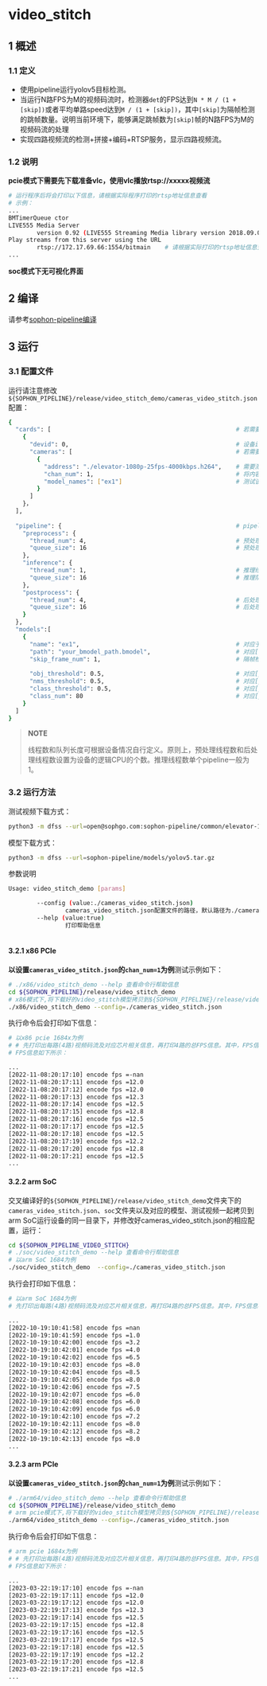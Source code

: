 # video_stitch

## 1 概述

### 1.1 定义

- 使用pipeline运行yolov5目标检测。
- 当运行N路FPS为M的视频码流时，检测器`det`的FPS达到`N * M / (1 + [skip])`或者平均单路speed达到`M / (1 + [skip])`，其中`[skip]`为隔帧检测的跳帧数量。说明当前环境下，能够满足跳帧数为`[skip]`帧的N路FPS为M的视频码流的处理
- 实现四路视频流的检测+拼接+编码+RTSP服务，显示四路视频流。

### 1.2 说明

**pcie模式下需要先下载准备vlc，使用vlc播放rtsp://xxxxx视频流** 

```bash
# 运行程序后将会打印以下信息，请根据实际程序打印的rtsp地址信息查看
# 示例：
...
BMTimerQueue ctor
LIVE555 Media Server
        version 0.92 (LIVE555 Streaming Media library version 2018.09.05).
Play streams from this server using the URL
        rtsp://172.17.69.66:1554/bitmain	# 请根据实际打印的rtsp地址信息查看
...
```

**soc模式下无可视化界面**

## 2 编译

请参考[sophon-pipeline编译](../../README.md#23-编译指令)

## 3 运行

### 3.1 配置文件

运行请注意修改`${SOPHON_PIPELINE}/release/video_stitch_demo/cameras_video_stitch.json`配置：

```bash
{
  "cards": [                      								# 若需要配置多个device，可以在cards下添加多组devid和cameras信息
    {
      "devid": 0,                  		 						# 设备id
      "cameras": [                    							# 若需要配置多个视频码流，可以在cameras下添加多组address和chan_num信息。若配置了多个address或多个cards，总的视频码流路数为所有的[chan_num]数量之和,必须小于等于4。当设置的视频路数不够4路时，2路时内部会各复制两路，3路时将第一路复制两路，其余做检测拼接。
        {
          "address": "./elevator-1080p-25fps-4000kbps.h264", 	# 需要测试视频码流的地址，如果是本地文件，只支持h264/h265格式
          "chan_num": 1,                						# 将内容为上述[address]的视频码流配置[chan_num]数量的路数。默认设置为1，会接入1路的内容为上述[address]的视频码流。
          "model_names": ["ex1"]            					# 测试该[address]视频码流的模型名称，需要和[models]参数内用户自定义的模型名称[name]一致，表示使用该模型
        }
      ]
    }，
  ],
  
  "pipeline": {                     							# pipeline中的线程数和队列长度
    "preprocess": {
      "thread_num": 4,                  						# 预处理线程数
      "queue_size": 16                  						# 预处理队列最大长度
    },
    "inference": {
      "thread_num": 1,                  						# 推理线程数
      "queue_size": 16                  						# 推理队列最大长度
    },
    "postprocess": {
      "thread_num": 4,                  						# 后处理线程数
      "queue_size": 16                  						# 后处理队列最大长度
    }
  },
  "models":[
    {
      "name": "ex1",                  							# 对应于[path]的模型用户自定义的名称,需要和[path]参数内的模型自定义名称[model_names]一致，表示使用该模型
      "path": "your_bmodel_path.bmodel",        				# 对应[name]的bmodel模型的路径
      "skip_frame_num": 1,                						# 隔帧检测的跳帧数量。当设置为1时表示程序每间隔1帧做一次模型的pipeline。
      
      "obj_threshold": 0.5,										# 对应[path]的bmodel模型后处理的物体置信度阈值
      "nms_threshold": 0.5,										# 对应[path]的bmodel模型后处理的非极大值抑制阈值
      "class_threshold": 0.5,									# 对应[path]的bmodel模型后处理的类别置信度阈值
      "class_num": 80											# 对应[path]的bmodel模型的分类数量
    }
  ]
}
```

> **NOTE**  
>
> 线程数和队列长度可根据设备情况自行定义。原则上，预处理线程数和后处理线程数设置为设备的逻辑CPU的个数。推理线程数单个pipeline一般为1。

### 3.2 运行方法

测试视频下载方式：
```bash
python3 -m dfss --url=open@sophgo.com:sophon-pipeline/common/elevator-1080p-25fps-4000kbps.h264
```

模型下载方式：
```bash
python3 -m dfss --url=sophon-pipeline/models/yolov5.tar.gz 
```

参数说明

```bash
Usage: video_stitch_demo [params]

        --config (value:./cameras_video_stitch.json)
                cameras_video_stitch.json配置文件的路径，默认路径为./cameras_video_stitch.json。
        --help (value:true)
                打印帮助信息
        
```

#### 3.2.1 x86 PCIe

**以设置`cameras_video_stitch.json`的`chan_num=1`为例**测试示例如下：

```bash
# ./x86/video_stitch_demo --help 查看命令行帮助信息
cd ${SOPHON_PIPELINE}/release/video_stitch_demo
# x86模式下,将下载好的video_stitch模型拷贝到${SOPHON_PIPELINE}/release/video_stitch_demo目录下运行
./x86/video_stitch_demo --config=./cameras_video_stitch.json
```

执行命令后会打印如下信息：

```bash
# 以x86 pcie 1684x为例
# # 先打印出每路(4路)视频码流及对应芯片相关信息，再打印4路的总FPS信息。其中，FPS信息与当前运行设备的硬件配置相关，不同设备运行结果不同属正常现象，且同一设备运行程序过程中FPS信息有一定波动或vlc偶尔出现卡顿属于正常现象。
# FPS信息如下所示：

...
[2022-11-08:20:17:10] encode fps =-nan
[2022-11-08:20:17:11] encode fps =12.0
[2022-11-08:20:17:12] encode fps =12.0
[2022-11-08:20:17:13] encode fps =12.3
[2022-11-08:20:17:14] encode fps =12.5
[2022-11-08:20:17:15] encode fps =12.8
[2022-11-08:20:17:16] encode fps =12.5
[2022-11-08:20:17:17] encode fps =12.5
[2022-11-08:20:17:18] encode fps =12.5
[2022-11-08:20:17:19] encode fps =12.2
[2022-11-08:20:17:20] encode fps =12.8
[2022-11-08:20:17:21] encode fps =12.5
...
```

#### 3.2.2 arm SoC

交叉编译好的`${SOPHON_PIPELINE}/release/video_stitch_demo`文件夹下的`cameras_video_stitch.json`、`soc`文件夹以及对应的模型、测试视频一起拷贝到arm SoC运行设备的同一目录下，并修改好cameras_video_stitch.json的相应配置，运行：

```bash
cd ${SOPHON_PIPELINE_VIDEO_STITCH}
# ./soc/video_stitch_demo --help 查看命令行帮助信息
# 以arm SoC 1684为例
./soc/video_stitch_demo  --config=./cameras_video_stitch.json
```

执行会打印如下信息：

```bash
# 以arm SoC 1684为例
# 先打印出每路(4路)视频码流及对应芯片相关信息，再打印4路的总FPS信息。其中，FPS信息与当前运行设备的硬件配置相关，不同设备运行结果不同属正常现象，且同一设备运行程序过程中FPS信息有一定波动或vlc显示偶尔卡顿属于正常现象。FPS信息如下所示：

...
[2022-10-19:10:41:58] encode fps =nan
[2022-10-19:10:41:59] encode fps =1.0
[2022-10-19:10:42:00] encode fps =3.2
[2022-10-19:10:42:01] encode fps =4.0
[2022-10-19:10:42:02] encode fps =6.5
[2022-10-19:10:42:03] encode fps =8.0
[2022-10-19:10:42:04] encode fps =8.5
[2022-10-19:10:42:05] encode fps =8.0
[2022-10-19:10:42:06] encode fps =7.5
[2022-10-19:10:42:07] encode fps =6.0
[2022-10-19:10:42:08] encode fps =6.0
[2022-10-19:10:42:09] encode fps =6.0
[2022-10-19:10:42:10] encode fps =7.2
[2022-10-19:10:42:11] encode fps =8.0
[2022-10-19:10:42:12] encode fps =8.2
[2022-10-19:10:42:13] encode fps =8.0
...
```

#### 3.2.3 arm PCIe

**以设置`cameras_video_stitch.json`的`chan_num=1`为例**测试示例如下：

```bash
# ./arm64/video_stitch_demo --help 查看命令行帮助信息
cd ${SOPHON_PIPELINE}/release/video_stitch_demo
# arm pcie模式下,将下载好的video_stitch模型拷贝到${SOPHON_PIPELINE}/release/video_stitch_demo目录下运行
./arm64/video_stitch_demo --config=./cameras_video_stitch.json
```

执行命令后会打印如下信息：

```bash
# arm pcie 1684x为例
# # 先打印出每路(4路)视频码流及对应芯片相关信息，再打印4路的总FPS信息。其中，FPS信息与当前运行设备的硬件配置相关，不同设备运行结果不同属正常现象，且同一设备运行程序过程中FPS信息有一定波动或vlc偶尔出现卡顿属于正常现象。
# FPS信息如下所示：

...
[2023-03-22:19:17:10] encode fps =-nan
[2023-03-22:19:17:11] encode fps =12.0
[2023-03-22:19:17:12] encode fps =12.0
[2023-03-22:19:17:13] encode fps =12.3
[2023-03-22:19:17:14] encode fps =12.5
[2023-03-22:19:17:15] encode fps =12.8
[2023-03-22:19:17:16] encode fps =12.5
[2023-03-22:19:17:17] encode fps =12.5
[2023-03-22:19:17:18] encode fps =12.5
[2023-03-22:19:17:19] encode fps =12.2
[2023-03-22:19:17:20] encode fps =12.8
[2023-03-22:19:17:21] encode fps =12.5
...
```